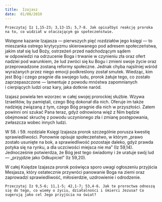 ```yaml
---
title:  Izajasz
date:  01/08/2019
---
```


`Przeczytaj Iz 1,15-23; 3,13-15; 5,7-8. Jak opisałbyś reakcję proroka na to, co widział w otaczającym go społeczeństwie.`

Wstępne kazanie Izajasza — pierwszych pięć rozdziałów jego księgi — to mieszanka ostrego krytycyzmu skierowanego pod adresem społeczeństwa, jakim stał się lud Boży, ostrzeżeń przed nadchodzącym sądem w odpowiedzi na odrzucenie Boga i trwanie w czynieniu zła oraz ofert nadziei pod warunkiem, że lud zwróci się ku Bogu i zmieni swoje życie oraz przeprowadzone zostaną reformy społeczne. Jednak chyba najsilniej wśród wyrażanych przez niego emocji podkreślony został smutek. Wiedząc, kim jest Bóg i czego pragnie dla swojego ludu, prorok żałuje tego, co zostało zaprzepaszczone — lamentuje z powodu mnóstwa zapomnianych i cierpiących ludzi oraz kary, jaka dotknie naród.

Izajasz powiela ten wzorzec w całej swojej prorockiej służbie. Wzywa Izraelitów, by pamiętali, czego Bóg dokonał dla nich. Oferuje im także nadzieję związaną z tym, czego Bóg pragnie dla nich w przyszłości. Zatem powinni oni szukać Pana teraz, gdyż odnowiona więź z Nim będzie obejmować skruchę z powodu uczynionego zła i zmianę postępowania, zwłaszcza wobec innych ludzi.

W 58. i 59. rozdziale Księgi Izajasza prorok szczególnie porusza kwestię sprawiedliwości. Ponownie opisuje społeczeństwo, w którym „prawo zostało usunięte na bok, a sprawiedliwość pozostaje daleko, gdyż prawda potyka się na rynku, a dla uczciwości miejsca nie ma” (Iz 59,14). Jednocześnie potwierdza, że Bóg jest tego świadomy i że uratuje swój lud — „przyjdzie jako Odkupiciel” (Iz 59,20).

W całej Księdze Izajasza prorok poświęca sporo uwagi ogłoszeniu przyjścia Mesjasza, który ostatecznie przywróci panowanie Boga na ziemi oraz zaprowadzi sprawiedliwość, miłosierdzie, uzdrowienie i odrodzenie.

`Przeczytaj Iz 9,5-6; 11,1-5; 42,1-7; 53,4-6. Jak te proroctwa odnoszą się do tego, co wiemy o życiu, działalności i śmierci Jezusa? Co sugerują jako cel Jego przyjścia na świat?`